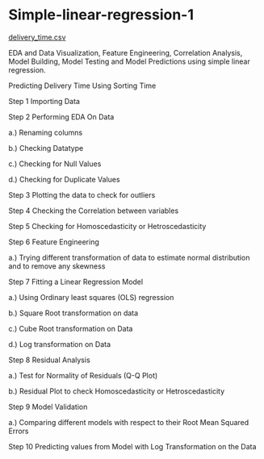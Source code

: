 # Simple-linear-regression-1
[delivery_time.csv](https://github.com/rushikeshw791/Simple-linear-regression-1/files/9693212/delivery_time.csv)


EDA and Data Visualization, Feature Engineering, Correlation Analysis, Model Building, Model Testing and Model Predictions using simple linear regression.

Predicting Delivery Time Using Sorting Time

Step 1 Importing Data

Step 2 Performing EDA On Data

a.) Renaming columns

b.) Checking Datatype

c.) Checking for Null Values

d.) Checking for Duplicate Values

Step 3 Plotting the data to check for outliers

Step 4 Checking the Correlation between variables

Step 5 Checking for Homoscedasticity or Hetroscedasticity

Step 6 Feature Engineering


a.) Trying different transformation of data to estimate normal distribution and to remove any skewness

Step 7 Fitting a Linear Regression Model

a.) Using Ordinary least squares (OLS) regression

b.) Square Root transformation on data

c.) Cube Root transformation on Data

d.) Log transformation on Data

Step 8 Residual Analysis

a.) Test for Normality of Residuals (Q-Q Plot)

b.) Residual Plot to check Homoscedasticity or Hetroscedasticity

Step 9 Model Validation

a.) Comparing different models with respect to their Root Mean Squared Errors

Step 10 Predicting values from Model with Log Transformation on the Data

